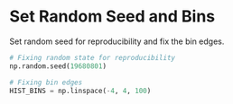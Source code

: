 # Set Random Seed and Bins

Set random seed for reproducibility and fix the bin edges.

```python
# Fixing random state for reproducibility
np.random.seed(19680801)

# Fixing bin edges
HIST_BINS = np.linspace(-4, 4, 100)
```

